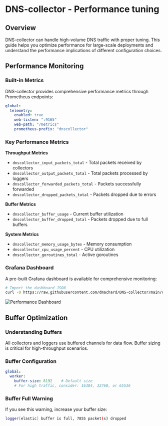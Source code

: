 # DNS-collector - Performance tuning


## Overview

DNS-collector can handle high-volume DNS traffic with proper tuning. This guide helps you optimize performance for large-scale deployments and understand the performance implications of different configuration choices.

## Performance Monitoring

### Built-in Metrics

DNS-collector provides comprehensive performance metrics through Prometheus endpoints:

```yaml
global:
  telemetry:
    enabled: true
    web-listen: ":9165"
    web-path: "/metrics"
    prometheus-prefix: "dnscollector"
```

### Key Performance Metrics

**Throughput Metrics**
- `dnscollector_input_packets_total` - Total packets received by collectors
- `dnscollector_output_packets_total` - Total packets processed by loggers
- `dnscollector_forwarded_packets_total` - Packets successfully forwarded
- `dnscollector_dropped_packets_total` - Packets dropped due to errors

**Buffer Metrics**
- `dnscollector_buffer_usage` - Current buffer utilization
- `dnscollector_buffer_dropped_total` - Packets dropped due to full buffers

**System Metrics**
- `dnscollector_memory_usage_bytes` - Memory consumption
- `dnscollector_cpu_usage_percent` - CPU utilization
- `dnscollector_goroutines_total` - Active goroutines


### Grafana Dashboard

A pre-built Grafana dashboard is available for comprehensive monitoring:

```bash
# Import the dashboard JSON
curl -O https://raw.githubusercontent.com/dmachard/DNS-collector/main/docs/dashboards/grafana_exporter.json
```

![Performance Dashboard](docs/_images/dashboard_global.png)

## Buffer Optimization

### Understanding Buffers

All collectors and loggers use buffered channels for data flow. Buffer sizing is critical for high-throughput scenarios.

### Buffer Configuration

```yaml
global:
  worker:
    buffer-size: 8192    # Default size
    # For high traffic, consider: 16384, 32768, or 65536
```

### Buffer Full Warning

If you see this warning, increase your buffer size:

```bash
logger[elastic] buffer is full, 7855 packet(s) dropped
```